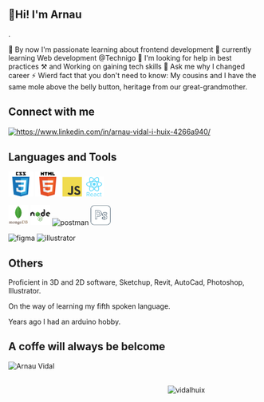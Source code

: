<h2 align="left">👋Hi! I'm Arnau</h2>
<p align="left">.</p>


🧠 By now I'm passionate learning about frontend development 
🌱 currently learning Web development @Technigo
👀 I'm looking for help in best practices
⚒  and Working on gaining tech skills
💬 Ask me why I changed career
⚡ Wierd fact that you don't need to know:
   My cousins and I have the same mole above the belly button, heritage from our great-grandmother.

<h2 align="left">Connect with me</h2>
<p align="left">
<a href="https://linkedin.com/in/https://www.linkedin.com/in/arnau-vidal-i-huix-4266a940/" target="blank"><img align="center" src="https://raw.githubusercontent.com/rahuldkjain/github-profile-readme-generator/master/src/images/icons/Social/linked-in-alt.svg" alt="https://www.linkedin.com/in/arnau-vidal-i-huix-4266a940/" height="30" width="40" /></a>
</p>

<h2 align="left">Languages and Tools</h2>
<p align="left">    
   <img src="https://raw.githubusercontent.com/devicons/devicon/master/icons/css3/css3-original-wordmark.svg" alt="css3" width="50" height="50"/>  
   <img src="https://raw.githubusercontent.com/devicons/devicon/master/icons/html5/html5-original-wordmark.svg" alt="html5" width="50" height="50"/>  
   <img src="https://raw.githubusercontent.com/devicons/devicon/master/icons/javascript/javascript-original.svg" alt="javascript" width="40" height="40"/> 
   <img src="https://raw.githubusercontent.com/devicons/devicon/master/icons/react/react-original-wordmark.svg" alt="react" width="40" height="40"/>
</p>

<p align="left">
   <img src="https://raw.githubusercontent.com/devicons/devicon/master/icons/mongodb/mongodb-original-wordmark.svg" alt="mongodb" width="40" height="40"/>
   <img src="https://raw.githubusercontent.com/devicons/devicon/master/icons/nodejs/nodejs-original-wordmark.svg" alt="nodejs" width="40" height="40"/>
   <img src="https://www.vectorlogo.zone/logos/getpostman/getpostman-icon.svg" alt="postman" width="40" height="40"/>
   <img src="https://raw.githubusercontent.com/devicons/devicon/master/icons/photoshop/photoshop-line.svg" alt="photoshop" width="40" height="40"/>  
</p>

<img src="https://www.vectorlogo.zone/logos/figma/figma-icon.svg" alt="figma" width="40" height="40"/>
<img src="https://www.vectorlogo.zone/logos/adobe_illustrator/adobe_illustrator-icon.svg" alt="illustrator" width="40" height="40"/>

<h2 align="left">Others</h2>
<p>Proficient in 3D and 2D software, Sketchup, Revit, AutoCad, Photoshop, Illustrator.</p>
<p>On the way of learning my fifth spoken language.</p>
<p>Years ago I had an arduino hobby.</p>

<h2 align="left">A coffe will always be belcome</h2>
<p><a href="https://www.buymeacoffee.com/Arnau Vidal"> <img align="left" src="https://cdn.buymeacoffee.com/buttons/v2/default-yellow.png" height="50" width="210" alt="Arnau Vidal" /></a></p><br><br>

<p align="center"> <img src="https://komarev.com/ghpvc/?username=vidalhuix&label=Profile%20views&color=0e75b6&style=flat" alt="vidalhuix" /> </p>

<!---
vidalhuix/vidalhuix is a ✨ special ✨ repository because its `README.md` (this file) appears on your GitHub profile.
You can click the Preview link to take a look at your changes.
--->
